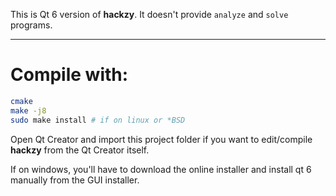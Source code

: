 This is Qt 6 version of **hackzy**. It doesn't provide `analyze` and `solve` programs. 

---

# Compile with:

```bash
cmake
make -j8
sudo make install # if on linux or *BSD
```

Open Qt Creator and import this project folder if you want to edit/compile **hackzy** from the Qt Creator itself.

If on windows, you'll have to download the online installer and install qt 6 manually from the GUI installer.